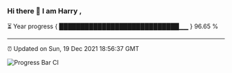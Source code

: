 ### Hi there 👋 I am Harry , 

⏳ Year progress { ████████████████████████████▁▁ } 96.65 %

---

⏰ Updated on Sun, 19 Dec 2021 18:56:37 GMT

![Progress Bar CI](https://github.com/duykhang68/duykhang68/workflows/Progress%20Bar%20CI/badge.svg)
